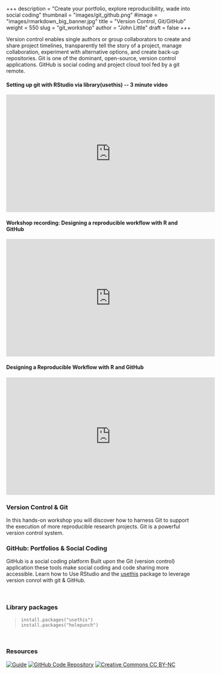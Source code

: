 +++
description = "Create your portfolio, explore reproducibility, wade into social coding"
thumbnail = "images/git_github.png"
#image = "images/rmarkdown_big_banner.jpg"
title = "Version Control, Git/GitHub"
weight = 550
slug = "git_workshop"
author = "John Little"
draft = false
+++

Version control enables single authors or group collaborators to create and share project timelines, transparently tell the story of a project, manage collaboration, experiment with alternative options, and create back-up repositories.  Git is one of the dominant, open-source, version control applications. GitHub is social coding and project cloud tool fed by a git remote.

#### Setting up git with RStudio via library(usethis) -- 3 minute video

<iframe width="560" height="315" src="https://www.youtube.com/embed/r5_v5f6128M" title="YouTube video player" frameborder="0" allow="accelerometer; autoplay; clipboard-write; encrypted-media; gyroscope; picture-in-picture" allowfullscreen></iframe>

#### Workshop recording:  Designing a reproducible workflow with R and GitHub

<iframe width="560" height="315" src="https://www.youtube.com/embed/VjDM-XsoHUQ" title="YouTube video player" frameborder="0" allow="accelerometer; autoplay; clipboard-write; encrypted-media; gyroscope; picture-in-picture" allowfullscreen></iframe>

<!-- **Past workshops have focused on using RStudio**, which happens to be an excellent git client.  This time, we'll be more general.  We will discuss RStudio but focus mostly on git and GitHub. -->

#### Designing a Reproducible Workflow with R and GitHub

<iframe width="560" height="315" src="https://www.youtube.com/embed/Cn-72tbRNFc" title="YouTube video player" frameborder="0" allow="accelerometer; autoplay; clipboard-write; encrypted-media; gyroscope; picture-in-picture" allowfullscreen></iframe>
	
### Version Control & Git

In this hands-on workshop you will discover how to harness Git to support the execution of more reproducible research projects. Git is a powerful version control system.  

### GitHub: Portfolios & Social Coding

GitHub is a social coding platform<!-- which enable collaboration.-->  Built upon the Git (version control) application these tools make social coding and code sharing more accessible.  Learn how to <!-- create branches, create remote repositories--> Use RStudio and the [usethis](https://usethis.r-lib.org/) package to leverage version conrol with git & GitHub. <!-- /GitLab interface for simpler reverts, and collaborate with others.-->  

<!-- 

<a href="https://duke.libcal.com/event/7301907" class="button">Register:<br>
Designing a Reproducible workflow with R and GitHub<br>
Feb 17. 2021</a>

 -->


<br>

### Library packages

> `install.packages("usethis")`  
> `install.packages("holepunch")`  

<br>

### Resources

<!-- badges: start -->
[![Guide](https://img.shields.io/badge/%3F-Guide:%20usethis%20%26%20holepunch-informational "git, GitHub, binder")](https://git-rfun.library.duke.edu/)
[![GitHub Code Repository](https://img.shields.io/badge/GitHub-Code%20Repository-lightgrey?logo=GitHub "GitHub Code Repository")](https://github.com/data-and-visualization/git-tutorial)
[![Creative Commons CC
BY-NC](https://img.shields.io/badge/Creative%20Commons-BY--NC-EF9421?logo=creative%20commons&logoColor=EF9421 "CC BY-NC")](https://creativecommons.org/licenses/by-nc/4.0/)
<!-- badges: end -->


